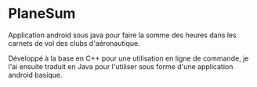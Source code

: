 # PlaneSum
Application android sous java pour faire la somme des heures dans les carnets de vol des clubs d'aéronautique.

Développé à la base en C++ pour une utilisation en ligne de commande, je l'ai ensuite traduit en Java pour l'utiliser sous forme
d'une application android basique.
